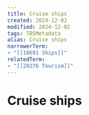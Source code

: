 ```yaml
---
title: Cruise ships
created: 2024-12-02
modified: 2024-12-02
tags: TBSMetadata
alias: Cruise ships
narrowerTerm:
- "[[18691 Ships]]"
relatedTerm:
- "[[20276 Tourism]]"
---
```

# Cruise ships

